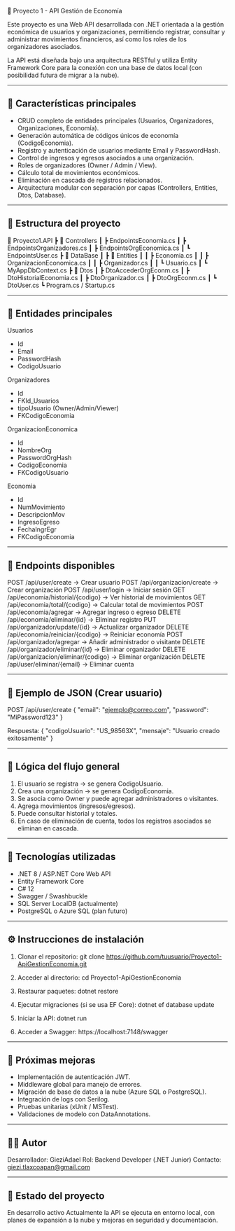 🧩 Proyecto 1 - API Gestión de Economía

Este proyecto es una Web API desarrollada con .NET orientada a la gestión económica de usuarios y organizaciones,
permitiendo registrar, consultar y administrar movimientos financieros, así como los roles de los organizadores asociados.

La API está diseñada bajo una arquitectura RESTful y utiliza Entity Framework Core para la conexión con una base de datos local
(con posibilidad futura de migrar a la nube).

------------------------------------------------------------
🚀 Características principales
------------------------------------------------------------
- CRUD completo de entidades principales (Usuarios, Organizadores, Organizaciones, Economía).
- Generación automática de códigos únicos de economía (CodigoEconomia).
- Registro y autenticación de usuarios mediante Email y PasswordHash.
- Control de ingresos y egresos asociados a una organización.
- Roles de organizadores (Owner / Admin / View).
- Cálculo total de movimientos económicos.
- Eliminación en cascada de registros relacionados.
- Arquitectura modular con separación por capas (Controllers, Entities, Dtos, Database).

------------------------------------------------------------
🧱 Estructura del proyecto
------------------------------------------------------------
📁 Proyecto1.API
 ┣ 📂 Controllers
 ┃ ┣ EndpointsEconomia.cs
 ┃ ┣ EndpointsOrganizadores.cs
 ┃ ┣ EndpointsOrgEconomica.cs
 ┃ ┗ EndpointsUser.cs
 ┣ 📂 DataBase
 ┃ ┣ 📂 Entities
 ┃ ┃ ┣ Economia.cs
 ┃ ┃ ┣ OrganizacionEconomica.cs
 ┃ ┃ ┣ Organizador.cs
 ┃ ┃ ┗ Usuario.cs
 ┃ ┗ MyAppDbContext.cs
 ┣ 📂 Dtos
 ┃ ┣ DtoAccederOrgEconm.cs
 ┃ ┣ DtoHistorialEconomia.cs
 ┃ ┣ DtoOrganizador.cs
 ┃ ┣ DtoOrgEconm.cs
 ┃ ┗ DtoUser.cs
 ┗ Program.cs / Startup.cs

------------------------------------------------------------
🧩 Entidades principales
------------------------------------------------------------
Usuarios
- Id
- Email
- PasswordHash
- CodigoUsuario

Organizadores
- Id
- FKId_Usuarios
- tipoUsuario (Owner/Admin/Viewer)
- FKCodigoEconomia

OrganizacionEconomica
- Id
- NombreOrg
- PasswordOrgHash
- CodigoEconomia
- FKCodigoUsuario

Economia
- Id
- NumMovimiento
- DescripcionMov
- IngresoEgreso
- FechaIngrEgr
- FKCodigoEconomia

------------------------------------------------------------
🔗 Endpoints disponibles
------------------------------------------------------------
POST /api/user/create                -> Crear usuario
POST /api/organizacion/create        -> Crear organización
POST /api/user/login                 -> Iniciar sesión
GET /api/economia/historial/{codigo} -> Ver historial de movimientos
GET /api/economia/total/{codigo}     -> Calcular total de movimientos
POST /api/economia/agregar           -> Agregar ingreso o egreso
DELETE /api/economia/eliminar/{id}   -> Eliminar registro
PUT /api/organizador/update/{id}     -> Actualizar organizador
DELETE /api/economia/reiniciar/{codigo} -> Reiniciar economía
POST /api/organizador/agregar        -> Añadir administrador o visitante
DELETE /api/organizador/eliminar/{id} -> Eliminar organizador
DELETE /api/organizacion/eliminar/{codigo} -> Eliminar organización
DELETE /api/user/eliminar/{email}    -> Eliminar cuenta

------------------------------------------------------------
💾 Ejemplo de JSON (Crear usuario)
------------------------------------------------------------
POST /api/user/create
{
  "email": "ejemplo@correo.com",
  "password": "MiPassword123"
}

Respuesta:
{
  "codigoUsuario": "US_98563X",
  "mensaje": "Usuario creado exitosamente"
}

------------------------------------------------------------
🧠 Lógica del flujo general
------------------------------------------------------------
1. El usuario se registra → se genera CodigoUsuario.
2. Crea una organización → se genera CodigoEconomia.
3. Se asocia como Owner y puede agregar administradores o visitantes.
4. Agrega movimientos (ingresos/egresos).
5. Puede consultar historial y totales.
6. En caso de eliminación de cuenta, todos los registros asociados se eliminan en cascada.

------------------------------------------------------------
🧰 Tecnologías utilizadas
------------------------------------------------------------
- .NET 8 / ASP.NET Core Web API
- Entity Framework Core
- C# 12
- Swagger / Swashbuckle
- SQL Server LocalDB (actualmente)
- PostgreSQL o Azure SQL (plan futuro)

------------------------------------------------------------
⚙️ Instrucciones de instalación
------------------------------------------------------------
1. Clonar el repositorio:
   git clone https://github.com/tuusuario/Proyecto1-ApiGestionEconomia.git

2. Acceder al directorio:
   cd Proyecto1-ApiGestionEconomia

3. Restaurar paquetes:
   dotnet restore

4. Ejecutar migraciones (si se usa EF Core):
   dotnet ef database update

5. Iniciar la API:
   dotnet run

6. Acceder a Swagger:
   https://localhost:7148/swagger

------------------------------------------------------------
🧭 Próximas mejoras
------------------------------------------------------------
- Implementación de autenticación JWT.
- Middleware global para manejo de errores.
- Migración de base de datos a la nube (Azure SQL o PostgreSQL).
- Integración de logs con Serilog.
- Pruebas unitarias (xUnit / MSTest).
- Validaciones de modelo con DataAnnotations.

------------------------------------------------------------
🧑‍💻 Autor
------------------------------------------------------------
Desarrollador: GieziAdael
Rol: Backend Developer (.NET Junior)
Contacto: giezi.tlaxcoapan@gmail.com

------------------------------------------------------------
🏁 Estado del proyecto
------------------------------------------------------------
En desarrollo activo
Actualmente la API se ejecuta en entorno local, con planes de expansión a la nube
y mejoras en seguridad y documentación.
